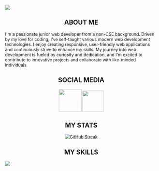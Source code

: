 

<div>
  <img src="https://i.ibb.co/yd7dM8W/Screenshot-2024-07-01-235504.png"/>
</div>

<div>
  <h2 align="center">
  ABOUT ME
</h2>

  <p>
    I'm a passionate junior web developer from a non-CSE background. Driven by my love for coding, I've self-taught various modern web development technologies. I enjoy creating responsive, user-friendly web applications and continuously strive to enhance my skills. My journey into web development is fueled by curiosity and dedication, and I'm excited to contribute to innovative projects and collaborate with like-minded individuals.
  </p>
</div>

<div align="center">
  <h2 align="center">
  SOCIAL MEDIA
   
</h2>


  [<img  height="75"  src="https://i.ibb.co/BNb27x7/linkedin.png">](https://www.linkedin.com/in/md-sadekur-rahman/)
[<img height="70" src="https://i.ibb.co/sQ2H3Cv/facebook.png">](https://www.facebook.com/sadekur.rahman.73744/)



  
</div>

<div >
   <h2 align="center">
  MY STATS
</h2>
  <div align="center">
<a href="https://git.io/streak-stats"><img src="https://streak-stats.demolab.com?user=sadekcric&hide_border=true&date_format=j%20M%5B%20Y%5D&card_width=900&card_height=250&background=071942&ring=3FCFFF&stroke=3FCFFF&currStreakNum=3FCFFF&sideLabels=3FCFFF&border=3FCFFF&fire=3FCFFF&sideNums=3FCFFF&currStreakLabel=3FCFFF&dates=3FCFFF&excludeDaysLabel=3FCFFF" alt="GitHub Streak" /></a>
  </div>
</div>


<div >
   <h2 align="center">
  MY SKILLS
</h2>
  <img src="https://i.ibb.co/bsM6yXp/Screenshot-2024-07-02-005539.png"/>
</div>

 
